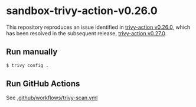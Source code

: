 # sandbox-trivy-action-v0.26.0

This repository reproduces an issue identified in [trivy-action v0.26.0](https://github.com/aquasecurity/trivy-action/releases/tag/0.26.0), which has been resolved in the subsequent release, [trivy-action v0.27.0](https://github.com/aquasecurity/trivy-action/releases/tag/0.27.0).

## Run manually

```sh
$ trivy config .
```

## Run GitHub Actions

See [.github/workflows/trivy-scan.yml](.github/workflows/trivy-scan.yml)
